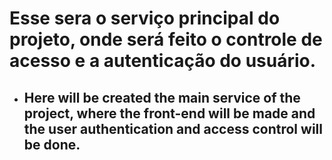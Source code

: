 # Esse sera o serviço principal do projeto, onde será feito o controle de acesso e a autenticação do usuário.
- ## Here will be created the main service of the project, where the front-end will be made and the user authentication and access control will be done.